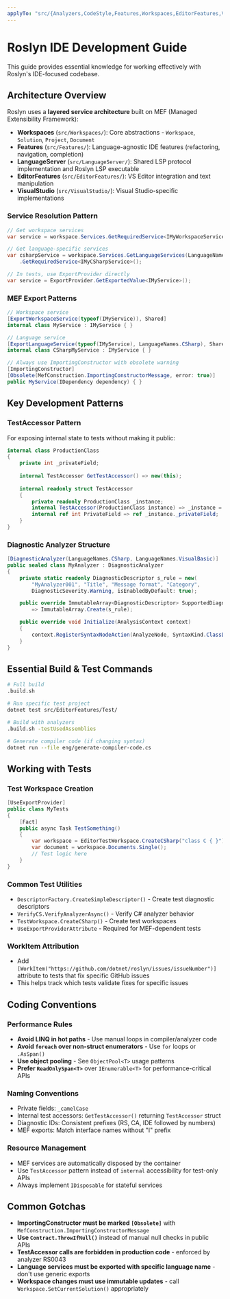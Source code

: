 ```yaml
---
applyTo: "src/{Analyzers,CodeStyle,Features,Workspaces,EditorFeatures,VisualStudio}/**/*.{cs,vb}"
---
```


# Roslyn IDE Development Guide

This guide provides essential knowledge for working effectively with Roslyn's IDE-focused codebase.

## Architecture Overview

Roslyn uses a **layered service architecture** built on MEF (Managed Extensibility Framework):

- **Workspaces** (`src/Workspaces/`): Core abstractions - `Workspace`, `Solution`, `Project`, `Document`
- **Features** (`src/Features/`): Language-agnostic IDE features (refactoring, navigation, completion)
- **LanguageServer** (`src/LanguageServer/`): Shared LSP protocol implementation and Roslyn LSP executable
- **EditorFeatures** (`src/EditorFeatures/`): VS Editor integration and text manipulation
- **VisualStudio** (`src/VisualStudio/`): Visual Studio-specific implementations

### Service Resolution Pattern

```csharp
// Get workspace services
var service = workspace.Services.GetRequiredService<IMyWorkspaceService>();

// Get language-specific services  
var csharpService = workspace.Services.GetLanguageServices(LanguageNames.CSharp)
    .GetRequiredService<IMyCSharpService>();

// In tests, use ExportProvider directly
var service = ExportProvider.GetExportedValue<IMyService>();
```

### MEF Export Patterns

```csharp
// Workspace service
[ExportWorkspaceService(typeof(IMyService)), Shared]
internal class MyService : IMyService { }

// Language service
[ExportLanguageService(typeof(IMyService), LanguageNames.CSharp), Shared]
internal class CSharpMyService : IMyService { }

// Always use ImportingConstructor with obsolete warning
[ImportingConstructor]
[Obsolete(MefConstruction.ImportingConstructorMessage, error: true)]
public MyService(IDependency dependency) { }
```

## Key Development Patterns

### TestAccessor Pattern
For exposing internal state to tests without making it public:

```csharp
internal class ProductionClass
{
    private int _privateField;
    
    internal TestAccessor GetTestAccessor() => new(this);
    
    internal readonly struct TestAccessor
    {
        private readonly ProductionClass _instance;
        internal TestAccessor(ProductionClass instance) => _instance = instance;
        internal ref int PrivateField => ref _instance._privateField;
    }
}
```

### Diagnostic Analyzer Structure
```csharp
[DiagnosticAnalyzer(LanguageNames.CSharp, LanguageNames.VisualBasic)]
public sealed class MyAnalyzer : DiagnosticAnalyzer
{
    private static readonly DiagnosticDescriptor s_rule = new(
        "MyAnalyzer001", "Title", "Message format", "Category",
        DiagnosticSeverity.Warning, isEnabledByDefault: true);

    public override ImmutableArray<DiagnosticDescriptor> SupportedDiagnostics 
        => ImmutableArray.Create(s_rule);

    public override void Initialize(AnalysisContext context)
    {
        context.RegisterSyntaxNodeAction(AnalyzeNode, SyntaxKind.ClassDeclaration);
    }
}
```

## Essential Build & Test Commands

```bash
# Full build
.build.sh

# Run specific test project
dotnet test src/EditorFeatures/Test/

# Build with analyzers
.build.sh -testUsedAssemblies

# Generate compiler code (if changing syntax)
dotnet run --file eng/generate-compiler-code.cs
```

## Working with Tests

### Test Workspace Creation
```csharp
[UseExportProvider]
public class MyTests
{
    [Fact]
    public async Task TestSomething()
    {
        var workspace = EditorTestWorkspace.CreateCSharp("class C { }");
        var document = workspace.Documents.Single();
        // Test logic here
    }
}
```

### Common Test Utilities
- `DescriptorFactory.CreateSimpleDescriptor()` - Create test diagnostic descriptors
- `VerifyCS.VerifyAnalyzerAsync()` - Verify C# analyzer behavior
- `TestWorkspace.CreateCSharp()` - Create test workspaces
- `UseExportProviderAttribute` - Required for MEF-dependent tests

### WorkItem Attribution
- Add `[WorkItem("https://github.com/dotnet/roslyn/issues/issueNumber")]` attribute to tests that fix specific GitHub issues
- This helps track which tests validate fixes for specific issues

## Coding Conventions

### Performance Rules
- **Avoid LINQ in hot paths** - Use manual loops in compiler/analyzer code
- **Avoid `foreach` over non-struct enumerators** - Use `for` loops or `.AsSpan()`
- **Use object pooling** - See `ObjectPool<T>` usage patterns
- **Prefer `ReadOnlySpan<T>`** over `IEnumerable<T>` for performance-critical APIs

### Naming Conventions
- Private fields: `_camelCase` 
- Internal test accessors: `GetTestAccessor()` returning `TestAccessor` struct
- Diagnostic IDs: Consistent prefixes (RS, CA, IDE followed by numbers)
- MEF exports: Match interface names without "I" prefix

### Resource Management
- MEF services are automatically disposed by the container
- Use `TestAccessor` pattern instead of `internal` accessibility for test-only APIs
- Always implement `IDisposable` for stateful services

## Common Gotchas

- **ImportingConstructor must be marked `[Obsolete]`** with `MefConstruction.ImportingConstructorMessage`
- **Use `Contract.ThrowIfNull()`** instead of manual null checks in public APIs
- **TestAccessor calls are forbidden in production code** - enforced by analyzer RS0043
- **Language services must be exported with specific language name** - don't use generic exports
- **Workspace changes must use immutable updates** - call `Workspace.SetCurrentSolution()` appropriately